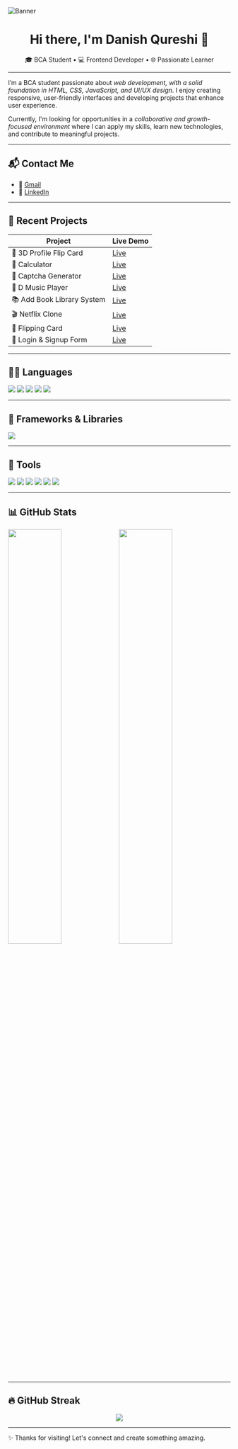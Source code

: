 ![Banner](https://postimage.me/images/2025/06/14/ChatGPT-Image-May-29-2025-11_59_53-AM.png)

<h1 align="center">Hi there, I'm Danish Qureshi 👋</h1>
<p align="center">
  🎓 BCA Student • 💻 Frontend Developer • 🌐 Passionate Learner
</p>

---

I’m a BCA student passionate about *web development, with a solid foundation in HTML, CSS, JavaScript, and UI/UX design*. I enjoy creating responsive, user-friendly interfaces and developing projects that enhance user experience.

Currently, I'm looking for opportunities in a *collaborative and growth-focused environment* where I can apply my skills, learn new technologies, and contribute to meaningful projects.

---

## 📬 Contact Me

- 📧 [Gmail](mailto:danishwork29@gmail.com)
- 💼 [LinkedIn](https://www.linkedin.com/in/danishqureshi786)

---

## 🚀 Recent Projects

| Project | Live Demo |
|--------|-----------|
| 🔁 3D Profile Flip Card | [Live](https://daniish-qureshi.github.io/3D-Profile-Flip-Card/) |
| 🧮 Calculator | [Live](https://daniish-qureshi.github.io/Calculator/) |
| 🔐 Captcha Generator | [Live](https://daniish-qureshi.github.io/Captcha-Generator/) |
| 🎵 D Music Player | [Live](https://daniish-qureshi.github.io/D-Music-Player/) |
| 📚 Add Book Library System | [Live](https://daniish-qureshi.github.io/Add-Book-Library-System/) |
| 🎬 Netflix Clone | [Live](https://daniish-qureshi.github.io/Netflix-Clone/) |
| 🔄 Flipping Card | [Live](https://daniish-qureshi.github.io/Flipping-Card/) |
| 🔑 Login & Signup Form | [Live](https://daniish-qureshi.github.io/Login-Singup-Form/) |

---

## 🧑‍💻 Languages

<p align="left">
  <img src="https://img.shields.io/badge/HTML5-E34F26?style=for-the-badge&logo=html5&logoColor=white" />
  <img src="https://img.shields.io/badge/CSS3-1572B6?style=for-the-badge&logo=css3&logoColor=white" />
  <img src="https://img.shields.io/badge/JavaScript-F7DF1E?style=for-the-badge&logo=javascript&logoColor=black" />
  <img src="https://img.shields.io/badge/C-00599C?style=for-the-badge&logo=c&logoColor=white" />
  <img src="https://img.shields.io/badge/C++-00599C?style=for-the-badge&logo=cplusplus&logoColor=white" />
</p>

---

## 🧩 Frameworks & Libraries

<p align="left">
  <img src="https://img.shields.io/badge/Bootstrap-563D7C?style=for-the-badge&logo=bootstrap&logoColor=white" />
</p>

---

## 🧰 Tools

<p align="left">
  <img src="https://img.shields.io/badge/Visual_Studio_Code-007ACC?style=for-the-badge&logo=visual-studio-code&logoColor=white" />
  <img src="https://img.shields.io/badge/Git-F05032?style=for-the-badge&logo=git&logoColor=white" />
  <img src="https://img.shields.io/badge/GitHub-181717?style=for-the-badge&logo=github&logoColor=white" />
  <img src="https://img.shields.io/badge/Netlify-00C7B7?style=for-the-badge&logo=netlify&logoColor=white" />
  <img src="https://img.shields.io/badge/Vercel-000000?style=for-the-badge&logo=vercel&logoColor=white" />
  <img src="https://img.shields.io/badge/Canva-00C4CC?style=for-the-badge&logo=canva&logoColor=white" />
</p>

---

## 📊 GitHub Stats

<p align="left">
  <img src="https://github-readme-stats.vercel.app/api?username=daniish-qureshi&show_icons=true&theme=dark" width="49%" />
  <img src="https://github-readme-stats.vercel.app/api/top-langs/?username=daniish-qureshi&layout=compact&theme=dark" width="49%" />
</p>

---

## 🔥 GitHub Streak

<p align="center">
  <img src="https://streak-stats.demolab.com?user=daniish-qureshi&theme=dark&hide_border=true" />
</p>

---

✨ Thanks for visiting! Let's connect and create something amazing.
